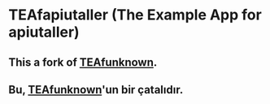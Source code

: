 # TEAfapiutaller (The Example App for apiutaller)
## This a fork of [TEAfunknown](https://github.com/MuKonqi/teafunknown).
## Bu, [TEAfunknown](https://github.com/MuKonqi/teafunknown)'un bir çatalıdır.
